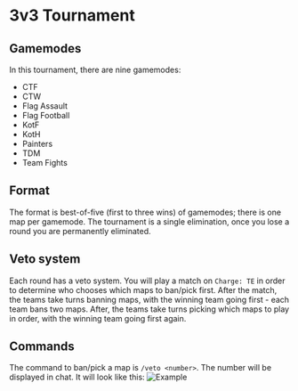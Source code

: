 # 3v3 Tournament

## Gamemodes
In this tournament, there are nine gamemodes:
- CTF
- CTW
- Flag Assault
- Flag Football
- KotF
- KotH
- Painters
- TDM
- Team Fights

## Format
The format is best-of-five (first to three wins) of gamemodes; there is one map per gamemode. The tournament is a single elimination, once you lose a round you are permanently eliminated.

## Veto system
Each round has a veto system. You will play a match on `Charge: TE` in order to determine who chooses which maps to ban/pick first. After the match, the teams take turns banning maps, with the winning team going first - each team bans two maps. After, the teams take turns picking which maps to play in order, with the winning team going first again.

## Commands
The command to ban/pick a map is `/veto <number>`. The number will be displayed in chat. It will look like this:
![Example](veto-example.png)